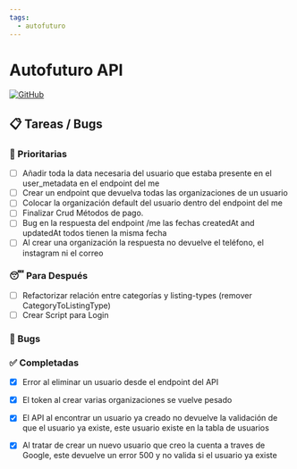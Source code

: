 ```yaml
---
tags:
  - autofuturo
---
```

# Autofuturo API
[![GitHub](https://img.shields.io/badge/GitHub-Repository-blue.svg)](https://github.com/autofuturo/autofuturo-api)

## 📋 Tareas / Bugs
### 🚨 Prioritarias

- [ ] Añadir toda la data necesaria del usuario que estaba presente en el user_metadata en el endpoint del me
- [ ] Crear un endpoint que devuelva todas las organizaciones de un usuario
- [ ] Colocar la organización default del usuario dentro del endpoint del me
- [ ] Finalizar Crud Métodos de pago.
- [ ] Bug en la respuesta del endpoint /me las fechas createdAt and updatedAt todos tienen la misma fecha
- [ ] Al crear una organización la respuesta no devuelve el teléfono, el instagram ni el correo

### 😴 Para Después
- [ ] Refactorizar relación entre categorías y listing-types (remover CategoryToListingType)
- [ ] Crear Script para Login

### 🐛 Bugs
### ✅ Completadas

- [X] Error al eliminar un usuario desde el endpoint del API 
- [X] El token al crear varias organizaciones se vuelve pesado
- [X] El API al encontrar un usuario ya creado no devuelve la validación de que el usuario ya existe, este usuario existe en la tabla de usuarios
- [X] Al tratar de crear un nuevo usuario que creo la cuenta a traves de Google, este devuelve un error 500 y no valida si el usuario ya existe

